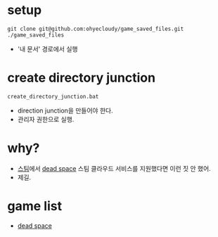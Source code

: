 # setup

    git clone git@github.com:ohyecloudy/game_saved_files.git ./game_saved_files

* '내 문서' 경로에서 실행

# create directory junction
    create_directory_junction.bat

* direction junction을 만들어야 한다.
* 관리자 권한으로 실행.

# why?
* [스팀](http://store.steampowered.com/)에서 [dead space](http://store.steampowered.com/app/17470/) 스팀 클라우드 서비스를 지원했다면 이런 짓 안 했어.
* 제길.

# game list
* [dead space](http://store.steampowered.com/app/17470/)
